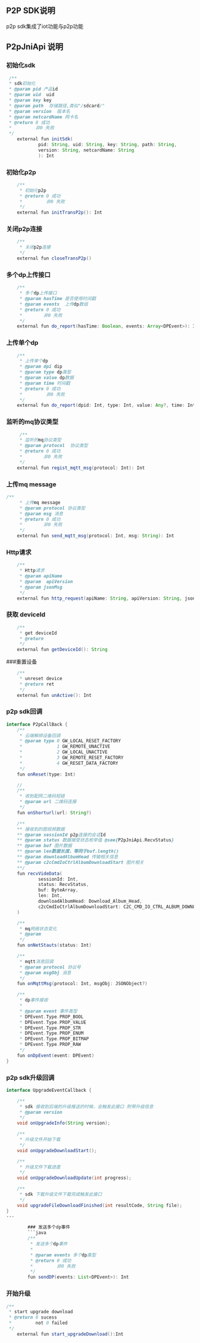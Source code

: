 ## P2P SDK说明
p2p sdk集成了iot功能与p2p功能

## P2pJniApi 说明
### 初始化sdk
```java
 /**
 * sdk初始化
 * @param pid 产品id
 * @param uid  uid
 * @param key key
 * @param path  存储路径,类似"/sdcard/"
 * @param version  版本名
 * @param netcardName 网卡名
 * @return 0 成功
 *         非0 失败
 */
    external fun initSdk(
            pid: String, uid: String, key: String, path: String,
            version: String, netcardName: String
            ): Int
```
### 初始化p2p
```java
    /**
     * 初始化p2p
     * @return 0 成功
     *         非0 失败
     */
    external fun initTransP2p(): Int
  ```
### 关闭p2p连接
```java
    /**
     * 关闭p2p连接
     */
    external fun closeTransP2p()
```
### 多个dp上传接口
```java
 	/**
     * 多个dp上传接口
     * @param hasTime 是否使用时间戳
     * @param events  上传dp数组
     * @return 0 成功
     *        非0 失败
     */
    external fun do_report(hasTime: Boolean, events: Array<DPEvent>): Int
```
### 上传单个dp
```java
	/**
     * 上传单个dp
     * @param dpi dip
     * @param type dp类型
     * @param value dp数据
     * @param time 时间戳
     * @return 0 成功
     *         非0 失败
     */
    external fun do_report(dpid: Int, type: Int, value: Any?, time: Int): Int
```
### 监听的mq协议类型
```java
	 /**
     * 监听的mq协议类型
     * @param protocol  协议类型
     * @return 0 成功
     *        非0 失败
     */
    external fun regist_mqtt_msg(protocol: Int): Int
```
### 上传mq message
```java
/**
     * 上传mq message
     * @param protocol 协议类型
     * @param msg 消息
     * @return 0 成功
     *        非0 失败
     */
    external fun send_mqtt_msg(protocol: Int, msg: String): Int
```
### Http请求
```java
	/**
     * Http请求
     * @param apiName  
     * @param  apiVersion
     * @param jsonMsg 
     */
    external fun http_request(apiName: String, apiVersion: String, jsonMsg: String): HttpResponse
```
### 获取 deviceId
```java
	/**
     * get deviceId
     * @return
     */
    external fun getDeviceId(): String
```
###重置设备
```java
 	/**
     * unreset device
     * @return ret
     */
    external fun unActive(): Int
```
### p2p sdk回调
```java
interface P2pCallBack {
    /**
     * 云端解绑设备回调
     * @param type 0 GW_LOCAL_RESET_FACTORY
     *             1 GW_REMOTE_UNACTIVE
     *             2 GW_LOCAL_UNACTIVE
     *             3 GW_REMOTE_RESET_FACTORY
     *             4 GW_RESET_DATA_FACTORY
     */
    fun onReset(type: Int)

    //
    /**
     * 收到配网二维码短链
     * @param url 二维码连接
     */
    fun onShorturl(url: String?)

    /**
    ** 接收到的图视频数据
    ** @param sessionId p2p连接的会话Id
    ** @param status 数据接受状态枚举值 @see{P2pJniApi.RecvStatus}
    ** @param buf 图片数据
    ** @param len数据长度，等同于buf.length()
    ** @param downloadAlbumHead 传输相关信息
    ** @param c2cCmdIoCtrlAlbumDownloadStart 图片相关
    **/
    fun recvVideData(
            sessionId: Int,
            status: RecvStatus,
            buf: ByteArray,
            len: Int,
            downloadAlbumHead: Download_Album_Head,
            c2cCmdIoCtrlAlbumDownloadStart: C2C_CMD_IO_CTRL_ALBUM_DOWNLOAD_START
    )

    /**
     * mq网络状态变化
     * @param
     */
    fun onNetStauts(status: Int)

    /**
     * mqtt消息回调
     * @param protocol 协议号
     * @param msgObj 消息
     */
    fun onMqttMsg(protocol: Int, msgObj: JSONObject?)

    /**
     * dp事件接收
     *
     * @param event 事件类型
     * DPEvent.Type.PROP_BOOL
     * DPEvent.Type.PROP_VALUE
     * DPEvent.Type.PROP_STR
     * DPEvent.Type.PROP_ENUM
     * DPEvent.Type.PROP_BITMAP
     * DPEvent.Type.PROP_RAW
     */
    fun onDpEvent(event: DPEvent)
}
```

### p2p sdk升级回调
```java
interface UpgradeEventCallback {

    /**
     * sdk 接收到后端的升级推送的时候，会触发此接口 附带升级信息
     * @param version
     */
    void onUpgradeInfo(String version);

    /**
     * 升级文件开始下载
     */
    void onUpgradeDownloadStart();

    /**
     * 升级文件下载进度
     */
    void onUpgradeDownloadUpdate(int progress);

    /**
     * sdk 下载升级文件下载完成触发此接口
     */
    void upgradeFileDownloadFinished(int resultCode, String file);
}
···

        ### 发送多个dp事件
        ```java
        /**
         * 发送多个dp事件
         *
         * @param events 多个dp类型
         * @return 0 成功
         *         非0 失败 
         */
        fun sendDP(events: List<DPEvent>): Int
```

### 开始升级
```java
/**
 * start upgrade download
 * @return 0 sucess
 *         not 0 failed
 */
    external fun start_upgradeDownload():Int
```

